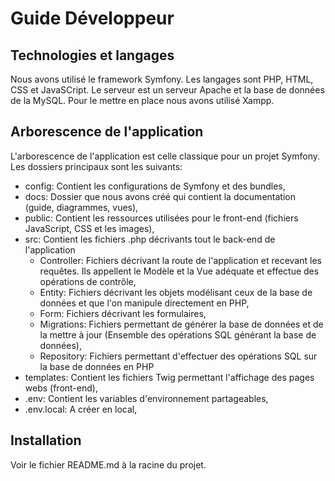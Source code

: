 # Guide Développeur

## Technologies et langages

Nous avons utilisé le framework Symfony. Les langages sont PHP, HTML, CSS et JavaSCript.
Le serveur est un serveur Apache et la base de données de la MySQL. Pour le mettre en place nous avons utilisé Xampp.

## Arborescence de l'application

L'arborescence de l'application est celle classique pour un projet Symfony.
Les dossiers principaux sont les suivants:
- config: Contient les configurations de Symfony et des bundles,
- docs: Dossier que nous avons créé qui contient la documentation (guide, diagrammes, vues),
- public: Contient les ressources utilisées pour le front-end (fichiers JavaScript, CSS et les images),
- src: Contient les fichiers .php décrivants tout le back-end de l'application
    - Controller: Fichiers décrivant la route de l'application et recevant les requêtes. Ils appellent le Modèle et la Vue adéquate et effectue des opérations de contrôle,
    - Entity: Fichiers décrivant les objets modélisant ceux de la base de données et que l'on manipule directement en PHP,
    - Form: Fichiers décrivant les formulaires,
    - Migrations: Fichiers permettant de générer la base de données et de la mettre à jour (Ensemble des opérations SQL générant la base de données),
    - Repository:  Fichiers permettant d'effectuer des opérations SQL sur la base de données en PHP
- templates: Contient les fichiers Twig permettant l'affichage des pages webs (front-end),
- .env: Contient les variables d'environnement partageables,
- .env.local: A créer en local, 

## Installation

Voir le fichier README.md à la racine du projet.